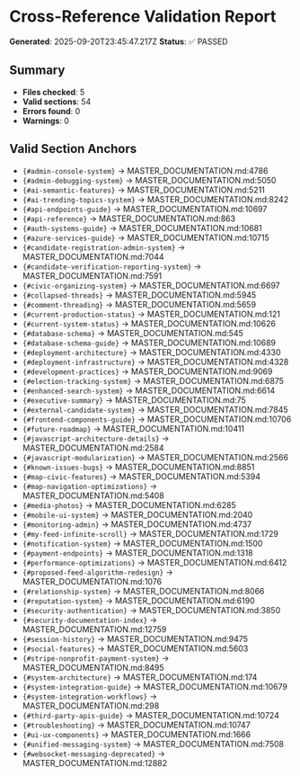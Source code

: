 # Cross-Reference Validation Report

**Generated**: 2025-09-20T23:45:47.217Z
**Status**: ✅ PASSED

## Summary

- **Files checked**: 5
- **Valid sections**: 54
- **Errors found**: 0
- **Warnings**: 0

## Valid Section Anchors

- `{#admin-console-system}` → MASTER_DOCUMENTATION.md:4786
- `{#admin-debugging-system}` → MASTER_DOCUMENTATION.md:5050
- `{#ai-semantic-features}` → MASTER_DOCUMENTATION.md:5211
- `{#ai-trending-topics-system}` → MASTER_DOCUMENTATION.md:8242
- `{#api-endpoints-guide}` → MASTER_DOCUMENTATION.md:10697
- `{#api-reference}` → MASTER_DOCUMENTATION.md:863
- `{#auth-systems-guide}` → MASTER_DOCUMENTATION.md:10681
- `{#azure-services-guide}` → MASTER_DOCUMENTATION.md:10715
- `{#candidate-registration-admin-system}` → MASTER_DOCUMENTATION.md:7044
- `{#candidate-verification-reporting-system}` → MASTER_DOCUMENTATION.md:7591
- `{#civic-organizing-system}` → MASTER_DOCUMENTATION.md:6697
- `{#collapsed-threads}` → MASTER_DOCUMENTATION.md:5945
- `{#comment-threading}` → MASTER_DOCUMENTATION.md:5659
- `{#current-production-status}` → MASTER_DOCUMENTATION.md:121
- `{#current-system-status}` → MASTER_DOCUMENTATION.md:10626
- `{#database-schema}` → MASTER_DOCUMENTATION.md:545
- `{#database-schema-guide}` → MASTER_DOCUMENTATION.md:10689
- `{#deployment-architecture}` → MASTER_DOCUMENTATION.md:4330
- `{#deployment-infrastructure}` → MASTER_DOCUMENTATION.md:4328
- `{#development-practices}` → MASTER_DOCUMENTATION.md:9069
- `{#election-tracking-system}` → MASTER_DOCUMENTATION.md:6875
- `{#enhanced-search-system}` → MASTER_DOCUMENTATION.md:6614
- `{#executive-summary}` → MASTER_DOCUMENTATION.md:75
- `{#external-candidate-system}` → MASTER_DOCUMENTATION.md:7845
- `{#frontend-components-guide}` → MASTER_DOCUMENTATION.md:10706
- `{#future-roadmap}` → MASTER_DOCUMENTATION.md:10411
- `{#javascript-architecture-details}` → MASTER_DOCUMENTATION.md:2584
- `{#javascript-modularization}` → MASTER_DOCUMENTATION.md:2566
- `{#known-issues-bugs}` → MASTER_DOCUMENTATION.md:8851
- `{#map-civic-features}` → MASTER_DOCUMENTATION.md:5394
- `{#map-navigation-optimizations}` → MASTER_DOCUMENTATION.md:5408
- `{#media-photos}` → MASTER_DOCUMENTATION.md:6285
- `{#mobile-ui-system}` → MASTER_DOCUMENTATION.md:2040
- `{#monitoring-admin}` → MASTER_DOCUMENTATION.md:4737
- `{#my-feed-infinite-scroll}` → MASTER_DOCUMENTATION.md:1729
- `{#notification-system}` → MASTER_DOCUMENTATION.md:1500
- `{#payment-endpoints}` → MASTER_DOCUMENTATION.md:1318
- `{#performance-optimizations}` → MASTER_DOCUMENTATION.md:6412
- `{#proposed-feed-algorithm-redesign}` → MASTER_DOCUMENTATION.md:1076
- `{#relationship-system}` → MASTER_DOCUMENTATION.md:8066
- `{#reputation-system}` → MASTER_DOCUMENTATION.md:6190
- `{#security-authentication}` → MASTER_DOCUMENTATION.md:3850
- `{#security-documentation-index}` → MASTER_DOCUMENTATION.md:12759
- `{#session-history}` → MASTER_DOCUMENTATION.md:9475
- `{#social-features}` → MASTER_DOCUMENTATION.md:5603
- `{#stripe-nonprofit-payment-system}` → MASTER_DOCUMENTATION.md:8495
- `{#system-architecture}` → MASTER_DOCUMENTATION.md:174
- `{#system-integration-guide}` → MASTER_DOCUMENTATION.md:10679
- `{#system-integration-workflows}` → MASTER_DOCUMENTATION.md:298
- `{#third-party-apis-guide}` → MASTER_DOCUMENTATION.md:10724
- `{#troubleshooting}` → MASTER_DOCUMENTATION.md:10747
- `{#ui-ux-components}` → MASTER_DOCUMENTATION.md:1666
- `{#unified-messaging-system}` → MASTER_DOCUMENTATION.md:7508
- `{#websocket-messaging-deprecated}` → MASTER_DOCUMENTATION.md:12882
